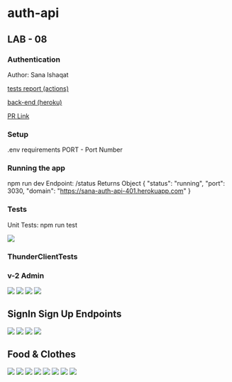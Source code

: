# auth-api
## LAB - 08
### Authentication 
Author: Sana Ishaqat

[tests report (actions)](https://github.com/SanaIshaqat/auth-api/actions)

[back-end (heroku)](https://sana-auth-api-401.herokuapp.com)

[PR Link](https://github.com/SanaIshaqat/auth-api/pull/1)

### Setup
.env requirements
PORT - Port Number


### Running the app
npm run dev
Endpoint: /status
Returns Object
{
  "status": "running",
  "port": 3030,
  "domain": "https://sana-auth-api-401.herokuapp.com"
}

### Tests
Unit Tests: npm run test

![](img/Lab08AllPassed.PNG)
### ThunderClientTests

### v-2 Admin 
![](img/DeleteBearerAdmin.PNG)
![](img/GetAllWithBearerAdmin.PNG)
![](img/PostBearerAdmin.PNG)
![](img/PutBearerAdmin.PNG)

## SignIn Sign Up Endpoints
![](img/secretLab08.PNG)
![](img/SignInLab08.PNG)
![](img/SignUpLab08.PNG)
![](img/SignUpLab008.PNG)

## Food & Clothes
![](img/UpdateClothes.PNG)
![](img/UpdateFood.PNG)
![](img/UsersLab08.PNG)
![](img/DeleteClothes.PNG)
![](img/DeleteFood.PNG)
![](img/createFood.PNG)
![](img/GetAllClothes.PNG)
![](img/GetAllFood.PNG)